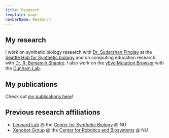 ```yaml
---
title: Research
template: page
navbarName: Research
---
```


## My research

I work on synthetic biology research with [Dr. Sudarshan Pinglay](https://www.pinglay-lab.com/) at the [Seattle Hub for Synthetic biology](https://alleninstitute.org/division/seattle-hub-for-synthetic-biology/) and on computing education research with [Dr. R. Benjamin Shapiro](https://benshapi.ro/).
I also work on the [yEvo Mutation Browser](https://yevo.org/mutation-browser/) with the [Dunham Lab](https://depts.washington.edu/dunhamlab/).

## My publications

Check out [my publications here](../publications)!

## Previous research affiliations

- [Leonard Lab](https://www.leonard.northwestern.edu/) @ the [Center for Synthetic Biology](https://syntheticbiology.northwestern.edu/) @ NU
- [Xenobot Group](https://www.xenobot.group/) @ the [Center for Robotics and Biosystems](https://robotics.northwestern.edu/) @ NU
